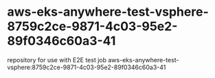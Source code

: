 # aws-eks-anywhere-test-vsphere-8759c2ce-9871-4c03-95e2-89f0346c60a3-41
repository for use with E2E test job aws-eks-anywhere-test-vsphere:8759c2ce-9871-4c03-95e2-89f0346c60a3-41
